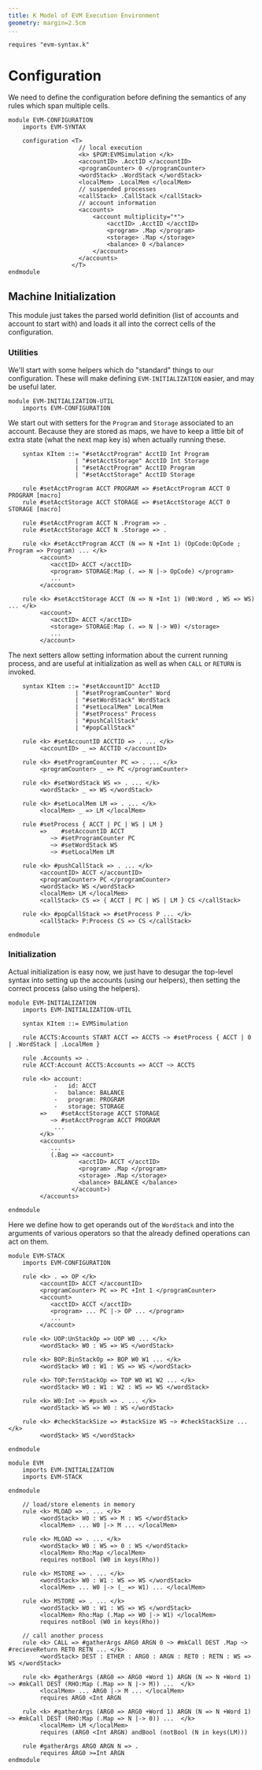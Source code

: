 ```yaml
---
title: K Model of EVM Execution Environment
geometry: margin=2.5cm
...
```



```k
requires "evm-syntax.k"
```


Configuration
=============

We need to define the configuration before defining the semantics of any rules
which span multiple cells.

```k
module EVM-CONFIGURATION
    imports EVM-SYNTAX

    configuration <T>
                    // local execution
                    <k> $PGM:EVMSimulation </k>
                    <accountID> .AcctID </accountID>
                    <programCounter> 0 </programCounter>
                    <wordStack> .WordStack </wordStack>
                    <localMem> .LocalMem </localMem>
                    // suspended processes
                    <callStack> .CallStack </callStack>
                    // account information
                    <accounts>
                        <account multiplicity="*">
                            <acctID> .AcctID </acctID>
                            <program> .Map </program>
                            <storage> .Map </storage>
                            <balance> 0 </balance>
                        </account>
                    </accounts>
                  </T>
endmodule
```

Machine Initialization
----------------------

This module just takes the parsed world definition (list of accounts and account
to start with) and loads it all into the correct cells of the configuration.

### Utilities

We'll start with some helpers which do "standard" things to our configuration.
These will make defining `EVM-INITIALIZATION` easier, and may be useful later.

```k
module EVM-INITIALIZATION-UTIL
    imports EVM-CONFIGURATION
```

We start out with setters for the `Program` and `Storage` associated to an
account. Because they are stored as maps, we have to keep a little bit of extra
state (what the next map key is) when actually running these.

```k
    syntax KItem ::= "#setAcctProgram" AcctID Int Program
                   | "#setAcctStorage" AcctID Int Storage
                   | "#setAcctProgram" AcctID Program
                   | "#setAcctStorage" AcctID Storage

    rule #setAcctProgram ACCT PROGRAM => #setAcctProgram ACCT 0 PROGRAM [macro]
    rule #setAcctStorage ACCT STORAGE => #setAcctStorage ACCT 0 STORAGE [macro]

    rule #setAcctProgram ACCT N .Program => .
    rule #setAcctStorage ACCT N .Storage => .

    rule <k> #setAcctProgram ACCT (N => N +Int 1) (OpCode:OpCode ; Program => Program) ... </k>
         <account>
            <acctID> ACCT </acctID>
            <program> STORAGE:Map (. => N |-> OpCode) </program>
            ...
         </account>

    rule <k> #setAcctStorage ACCT (N => N +Int 1) (W0:Word , WS => WS) ... </k>
         <account>
            <acctID> ACCT </acctID>
            <storage> STORAGE:Map (. => N |-> W0) </storage>
            ...
         </account>
```

The next setters allow setting information about the current running process,
and are useful at initialization as well as when `CALL` or `RETURN` is invoked.

```k
    syntax KItem ::= "#setAccountID" AcctID
                   | "#setProgramCounter" Word
                   | "#setWordStack" WordStack
                   | "#setLocalMem" LocalMem
                   | "#setProcess" Process
                   | "#pushCallStack"
                   | "#popCallStack"

    rule <k> #setAccountID ACCTID => . ... </k>
         <accountID> _ => ACCTID </accountID>

    rule <k> #setProgramCounter PC => . ... </k>
         <programCounter> _ => PC </programCounter>

    rule <k> #setWordStack WS => . ... </k>
         <wordStack> _ => WS </wordStack>

    rule <k> #setLocalMem LM => . ... </k>
         <localMem> _ => LM </localMem>

    rule #setProcess { ACCT | PC | WS | LM }
         =>    #setAccountID ACCT
            ~> #setProgramCounter PC
            ~> #setWordStack WS
            ~> #setLocalMem LM

    rule <k> #pushCallStack => . ... </k>
         <accountID> ACCT </accountID>
         <programCounter> PC </programCounter>
         <wordStack> WS </wordStack>
         <localMem> LM </localMem>
         <callStack> CS => { ACCT | PC | WS | LM } CS </callStack>

    rule <k> #popCallStack => #setProcess P ... </k>
         <callStack> P:Process CS => CS </callStack>

endmodule
```

### Initialization

Actual initialization is easy now, we just have to desugar the top-level syntax
into setting up the accounts (using our helpers), then setting the correct
process (also using the helpers).

```k
module EVM-INITIALIZATION
    imports EVM-INITIALIZATION-UTIL

    syntax KItem ::= EVMSimulation

    rule ACCTS:Accounts START ACCT => ACCTS ~> #setProcess { ACCT | 0 | .WordStack | .LocalMem }

    rule .Accounts => .
    rule ACCT:Account ACCTS:Accounts => ACCT ~> ACCTS

    rule <k> account:
             -   id: ACCT
             -   balance: BALANCE
             -   program: PROGRAM
             -   storage: STORAGE
         =>    #setAcctStorage ACCT STORAGE
            ~> #setAcctProgram ACCT PROGRAM
             ...
         </k>
         <accounts>
            ...
            (.Bag => <account>
                    <acctID> ACCT </acctID>
                    <program> .Map </program>
                    <storage> .Map </storage>
                    <balance> BALANCE </balance>
                  </account>)
         </accounts>

endmodule
```

Here we define how to get operands out of the `WordStack` and into the arguments
of various operators so that the already defined operations can act on them.

```k
module EVM-STACK
    imports EVM-CONFIGURATION

    rule <k> . => OP </k>
         <accountID> ACCT </accountID>
         <programCounter> PC => PC +Int 1 </programCounter>
         <account>
            <acctID> ACCT </acctID>
            <program> ... PC |-> OP ... </program>
            ...
         </account>

    rule <k> UOP:UnStackOp => UOP W0 ... </k>
         <wordStack> W0 : WS => WS </wordStack>

    rule <k> BOP:BinStackOp => BOP W0 W1 ... </k>
         <wordStack> W0 : W1 : WS => WS </wordStack>

    rule <k> TOP:TernStackOp => TOP W0 W1 W2 ... </k>
         <wordStack> W0 : W1 : W2 : WS => WS </wordStack>

    rule <k> W0:Int ~> #push => . ... </k>
         <wordStack> WS => W0 : WS </wordStack>

    rule <k> #checkStackSize => #stackSize WS ~> #checkStackSize ... </k>
         <wordStack> WS </wordStack>

endmodule
```

```k
module EVM
    imports EVM-INITIALIZATION
    imports EVM-STACK

endmodule
```

```
    // load/store elements in memory
    rule <k> MLOAD => . ... </k>
         <wordStack> W0 : WS => M : WS </wordStack>
         <localMem> ... W0 |-> M ... </localMem>

    rule <k> MLOAD => . ... </k>
         <wordStack> W0 : WS => 0 : WS </wordStack>
         <localMem> Rho:Map </localMem>
         requires notBool (W0 in keys(Rho))

    rule <k> MSTORE => . ... </k>
         <wordStack> W0 : W1 : WS => WS </wordStack>
         <localMem> ... W0 |-> (_ => W1) ... </localMem>

    rule <k> MSTORE => . ... </k>
         <wordStack> W0 : W1 : WS => WS </wordStack>
         <localMem> Rho:Map (.Map => W0 |-> W1) </localMem>
         requires notBool (W0 in keys(Rho))

    // call another process
    rule <k> CALL => #gatherArgs ARG0 ARGN 0 ~> #mkCall DEST .Map ~> #recieveReturn RET0 RETN ... </k>
         <wordStack> DEST : ETHER : ARG0 : ARGN : RET0 : RETN : WS => WS </wordStack>

    rule <k> #gatherArgs (ARG0 => ARG0 +Word 1) ARGN (N => N +Word 1) ~> #mkCall DEST (RHO:Map (.Map => N |-> M)) ...  </k>
         <localMem> ... ARG0 |-> M ... </localMem>
         requires ARG0 <Int ARGN

    rule <k> #gatherArgs (ARG0 => ARG0 +Word 1) ARGN (N => N +Word 1) ~> #mkCall DEST (RHO:Map (.Map => N |-> 0)) ...  </k>
         <localMem> LM </localMem>
         requires (ARG0 <Int ARGN) andBool (notBool (N in keys(LM)))

    rule #gatherArgs ARG0 ARGN N => .
         requires ARG0 >=Int ARGN
endmodule
```
